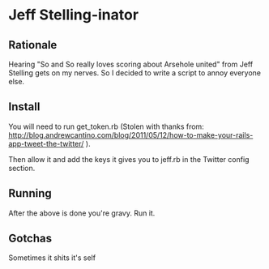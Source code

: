 Jeff Stelling-inator
==

Rationale
--

Hearing "So and So really loves scoring about Arsehole united" from Jeff Stelling gets on my nerves. So I decided to write a script to annoy everyone else.


Install
--

You will need to run get_token.rb (Stolen with thanks from: http://blog.andrewcantino.com/blog/2011/05/12/how-to-make-your-rails-app-tweet-the-twitter/ ).

Then allow it and add the keys it gives you to jeff.rb in the Twitter config section.


Running
--

After the above is done you're gravy. Run it.


Gotchas
--

Sometimes it shits it's self